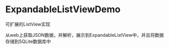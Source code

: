# ExpandableListViewDemo

可扩展的ListView实现

从web上获取JSON数据，并解析，展示到ExpandableListView中，并且将数据存储到SQLite数据库中
